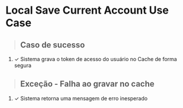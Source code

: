 # Local Save Current Account Use Case

> ## Caso de sucesso
1. ✓ Sistema grava o token de acesso do usuário no Cache de forma segura

> ## Exceção - Falha ao gravar no cache
1. ✓ Sistema retorna uma mensagem de erro inesperado